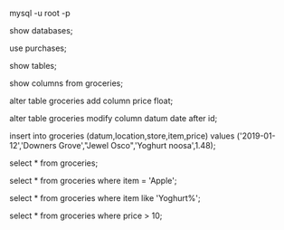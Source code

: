 mysql -u root -p

show databases;

use purchases;

show tables;

show columns from groceries;

alter table groceries add column price float;

alter table groceries modify column datum date after id;

insert into groceries (datum,location,store,item,price) values ('2019-01-12','Downers Grove',"Jewel Osco",'Yoghurt noosa',1.48);

select * from groceries;

select * from groceries where item = 'Apple';

select * from groceries where item like 'Yoghurt%';

select * from groceries where price > 10;


